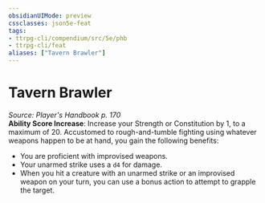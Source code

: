 ```yaml
---
obsidianUIMode: preview
cssclasses: json5e-feat
tags:
- ttrpg-cli/compendium/src/5e/phb
- ttrpg-cli/feat
aliases: ["Tavern Brawler"]
---
```

# Tavern Brawler
*Source: Player's Handbook p. 170*  
**Ability Score Increase**: Increase your Strength or Constitution by 1, to a maximum of 20.
Accustomed to rough-and-tumble fighting using whatever weapons happen to be at hand, you gain the following benefits:

- You are proficient with improvised weapons.  
- Your unarmed strike uses a `d4` for damage.  
- When you hit a creature with an unarmed strike or an improvised weapon on your turn, you can use a bonus action to attempt to grapple the target.